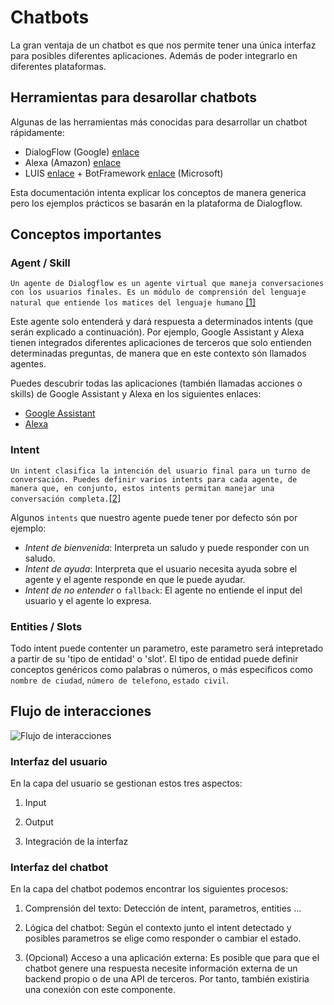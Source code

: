 
# Chatbots

La gran ventaja de un chatbot es que nos permite tener una única interfaz para posibles diferentes aplicaciones. Además de poder integrarlo en diferentes plataformas.

## Herramientas para desarollar chatbots

Algunas de las herramientas más conocidas para desarrollar un chatbot rápidamente:

- DialogFlow (Google) [enlace](https://dialogflow.com/)
- Alexa (Amazon) [enlace](https://developer.amazon.com/es-ES/alexa)
- LUIS [enlace](https://azure.microsoft.com/es-es/services/cognitive-services/language-understanding-intelligent-service/) + BotFramework [enlace](https://dev.botframework.com/) (Microsoft)  

Esta documentación intenta explicar los conceptos de manera generica pero los ejemplos prácticos se basarán en la plataforma de Dialogflow.

## Conceptos importantes

### Agent / Skill

`Un agente de Dialogflow es un agente virtual que maneja conversaciones con los usuarios finales. Es un módulo de comprensión del lenguaje natural que entiende los matices del lenguaje humano` [[1]](https://cloud.google.com/dialogflow/docs/basics)

Este agente solo entenderá y dará respuesta a determinados intents (que serán explicado a continuación). Por ejemplo, Google Assistant y Alexa tienen integrados diferentes aplicaciones de terceros que solo entienden determinadas preguntas, de manera que en este contexto són llamados agentes.

Puedes descubrir todas las aplicaciones (también llamadas acciones o skills) de Google Assistant y Alexa en los siguientes enlaces:
- [Google Assistant](https://assistant.google.com/explore/?hl=en-US)
- [Alexa](https://www.amazon.es/b?ie=UTF8&node=13944662031)

### Intent 

`Un intent clasifica la intención del usuario final para un turno de conversación. Puedes definir varios intents para cada agente, de manera que, en conjunto, estos intents permitan manejar una conversación completa.`[[2]](https://cloud.google.com/dialogflow/docs/basics)

Algunos `intents` que nuestro agente puede tener por defecto són por ejemplo:
- _Intent de bienvenida_: Interpreta un saludo y puede responder con un saludo.
- _Intent de ayuda_: Interpreta que el usuario necesita ayuda sobre el agente y el agente responde en que le puede ayudar.
- _Intent de no entender_ o `fallback`: El agente no entiende el input del usuario y el agente lo expresa.

### Entities / Slots

Todo intent puede contenter un parametro, este parametro será intepretado a partir de su 'tipo de entidad' o 'slot'. El tipo de entidad puede definir conceptos genéricos como palabras o números, o más especificos como `nombre de ciudad`, `número de telefono`, `estado civil`.

## Flujo de interacciones

![Flujo de interacciones](https://cloud.google.com/dialogflow/docs/images/fulfillment-flow.svg)

### Interfaz del usuario

En la capa del usuario se gestionan estos tres aspectos:

1. Input

2. Output

3. Integración de la interfaz

### Interfaz del chatbot

En la capa del chatbot podemos encontrar los siguientes procesos:

1. Comprensión del texto: Detección de intent, parametros, entities ...

2. Lógica del chatbot: Según el contexto junto el intent detectado y posibles parametros se elige como responder o cambiar el estado.

3. (Opcional) Acceso a una aplicación externa: Es posible que para que el chatbot genere una respuesta necesite información externa de un backend propio o de una API de terceros. Por tanto, también existiria una conexión con este componente.
 